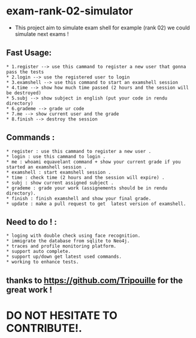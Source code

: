 # exam-rank-02-simulator
* This project aim to simulate exam shell for example (rank 02) we could simulate next exams !
## Fast Usage:
	* 1.register --> use this cammand to register a new user that gonna pass the tests
	* 2.login --> use the registered user to login
	* 3.examshell --> use this command to start an examshell session
	* 4.time --> show how much time passed (2 hours and the session will be destroyed)
	* 5.subj --> show subject in english (put your code in rendu directory)
	* 6.grademe --> grade ur code
	* 7.me --> show current user and the grade
	* 8.finish --> destroy the session
## Commands  :
	* register : use this cammand to register a new user .
	* login : use this cammand to login .
	* me : whoami equavelant command + show your current grade if you started an examshell session .
	* examshell : start examshell session .
	* time : check time (2 hours and the session will expire) .
	* subj : show current assigned subject .
	* grademe : grade your work (assignements should be in rendu directory).
	* finish : finish examshell and show your final grade.
	* update : make a pull request to get  latest version of examshell.

## Need to do ! :
	* loging with double check using face recognition.
	* immigrate the database from sqlite to Neo4j.
	* traces and profile monitoring platform.
	* support auto complete.
	* support up/down get latest used commands.
	* working to enhance tests.

## thanks to https://github.com/Tripouille for the great work !
# DO NOT HESITATE TO CONTRIBUTE!.

